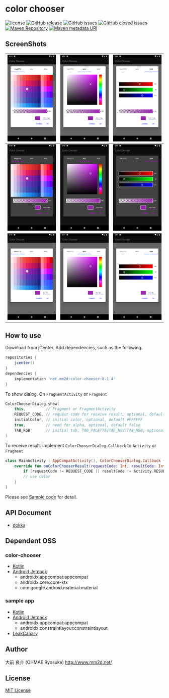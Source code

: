 # color chooser

[![license](https://img.shields.io/github/license/ohmae/color-chooser.svg)](./LICENSE)
[![GitHub release](https://img.shields.io/github/release/ohmae/color-chooser.svg)](https://github.com/ohmae/color-chooser/releases)
[![GitHub issues](https://img.shields.io/github/issues/ohmae/color-chooser.svg)](https://github.com/ohmae/color-chooser/issues)
[![GitHub closed issues](https://img.shields.io/github/issues-closed/ohmae/color-chooser.svg)](https://github.com/ohmae/color-chooser/issues?q=is%3Aissue+is%3Aclosed)
[![Maven Repository](https://img.shields.io/badge/maven-jcenter-brightgreen.svg)](https://bintray.com/ohmae/maven/net.mm2d.color-chooser)
[![Maven metadata URI](https://img.shields.io/maven-metadata/v/https/jcenter.bintray.com/net/mm2d/color-chooser/maven-metadata.xml.svg)](https://bintray.com/ohmae/maven/net.mm2d.color-chooser)

## ScreenShots

|![](readme/1.png)|![](readme/2.png)|![](readme/3.png)|
|:-:|:-:|:-:|
|![](readme/4.png)|![](readme/5.png)|![](readme/6.png)|
|![](readme/7.png)|![](readme/8.png)|![](readme/9.png)|

## How to use

Download from jCenter. Add dependencies, such as the following.

```gradle
repositories {
    jcenter()
}
dependencies {
    implementation 'net.mm2d:color-chooser:0.1.4'
}
```

To show dialog. On `FragmentActivity` or `Fragment`

```kotlin
ColorChooserDialog.show(
    this,         // Fragment or FragmentActivity
    REQUEST_CODE, // request code for receive result, optional, default 0
    initialColor, // initial color, optional, default #FFFFFF
    true,         // need for alpha, optional, default false
    TAB_RGB       // initial tab, TAB_PALETTE/TAB_HSV/TAB_RGB, optional, default  TAB_PALETTE
)
```

To receive result. Implement `ColorChooserDialog.Callback` to `Activity` or `Fragment`

```kotlin
class MainActivity : AppCompatActivity(), ColorChooserDialog.Callback {
    override fun onColorChooserResult(requestCode: Int, resultCode: Int, color: Int) {
        if (requestCode != REQUEST_CODE || resultCode != Activity.RESULT_OK) return
        // use color
    }
}
```

Please see [Sample code](sample/src/main/java/net/mm2d/color/chooser/sample/MainActivity.kt) for detail.

## API Document

- [dokka](https://ohmae.github.io/color-chooser/dokka/color-chooser/index.html)

## Dependent OSS

### color-chooser

- [Kotlin](https://kotlinlang.org/)
- [Android Jetpack](https://developer.android.com/jetpack/)
  - androidx.appcompat:appcompat
  - androidx.core:core-ktx
  - com.google.android.material:material

### sample app

- [Kotlin](https://kotlinlang.org/)
- [Android Jetpack](https://developer.android.com/jetpack/)
  - androidx.appcompat:appcompat
  - androidx.constraintlayout:constraintlayout
- [LeakCanary](https://github.com/square/leakcanary)

## Author

大前 良介 (OHMAE Ryosuke)
http://www.mm2d.net/

## License

[MIT License](./LICENSE)
